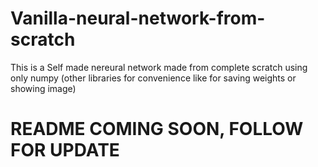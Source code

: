 # Vanilla-neural-network-from-scratch
This is a Self made nereural network made from complete scratch using only numpy (other libraries for convenience like for saving weights or showing image)


# README COMING SOON, FOLLOW FOR UPDATE
